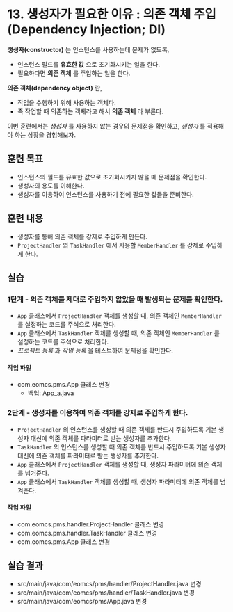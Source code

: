 # 13. 생성자가 필요한 이유 : 의존 객체 주입(Dependency Injection; DI)

**생성자(constructor)** 는 인스턴스를 사용하는데 문제가 없도록,

- 인스턴스 필드를 **유효한 값** 으로 초기화시키는 일을 한다.
- 필요하다면 **의존 객체** 를 주입하는 일을 한다.


**의존 객체(dependency object)** 란,

- 작업을 수행하기 위해 사용하는 객체다.
- 즉 작업할 때 의존하는 객체라고 해서 **의존 객체** 라 부른다.

이번 훈련에서는 *생성자* 를 사용하지 않는 경우의 문제점을 확인하고,
*생성자* 를 적용해야 하는 상황을 경험해보자.

## 훈련 목표

- 인스턴스의 필드를 유효한 값으로 초기화시키지 않을 때 문제점을 확인한다.
- 생성자의 용도를 이해한다.
- 생성자를 이용하여 인스턴스를 사용하기 전에 필요한 값들을 준비한다.

## 훈련 내용

- 생성자를 통해 의존 객체를 강제로 주입하게 만든다.
- `ProjectHandler` 와 `TaskHandler` 에서 사용할 `MemberHandler` 를 강제로 주입하게 한다.


## 실습

### 1단계 - 의존 객체를 제대로 주입하지 않았을 때 발생되는 문제를 확인한다.

- `App` 클래스에서 `ProjectHandler` 객체를 생성할 때,
  의존 객체인 `MemberHandler` 를 설정하는 코드를 주석으로 처리한다.
- `App` 클래스에서 `TaskHandler` 객체를 생성할 때,
  의존 객체인 `MemberHandler` 를 설정하는 코드를 주석으로 처리한다.
- *프로젝트 등록* 과 *작업 등록* 을 테스트하여 문제점을 확인한다.   

#### 작업 파일

- com.eomcs.pms.App 클래스 변경
  - 백업: App_a.java


### 2단계 - 생성자를 이용하여 의존 객체를 강제로 주입하게 한다.

- `ProjectHandler` 의 인스턴스를 생성할 때 의존 객체를 반드시 주입하도록
   기본 생성자 대신에 의존 객체를 파라미터로 받는 생성자를 추가한다.
- `TaskHandler` 의 인스턴스를 생성할 때 의존 객체를 반드시 주입하도록
   기본 생성자 대신에 의존 객체를 파라미터로 받는 생성자를 추가한다.   
- `App` 클래스에서 `ProjectHandler` 객체를 생성할 때,
  생성자 파라미터에 의존 객체를 넘겨준다.
- `App` 클래스에서 `TaskHandler` 객체를 생성할 때,
  생성자 파라미터에 의존 객체를 넘겨준다.

#### 작업 파일

- com.eomcs.pms.handler.ProjectHandler 클래스 변경
- com.eomcs.pms.handler.TaskHandler 클래스 변경
- com.eomcs.pms.App 클래스 변경


## 실습 결과

- src/main/java/com/eomcs/pms/handler/ProjectHandler.java 변경
- src/main/java/com/eomcs/pms/handler/TaskHandler.java 변경
- src/main/java/com/eomcs/pms/App.java 변경
